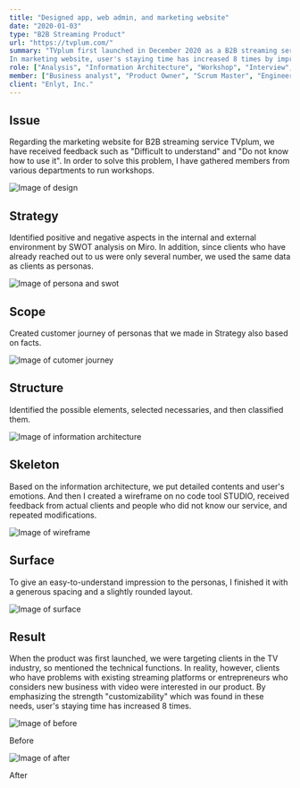 ```yaml
---
title: "Designed app, web admin, and marketing website"
date: "2020-01-03"
type: "B2B Streaming Product"
url: "https://tvplum.com/"
summary: "TVplum first launched in December 2020 as a B2B streaming service. It provides a web management screen and viewing application. I took over the UI design of CMS that can organize TV programs and videos, designed a customizable application UI from scratch, and marketing website.
In marketing website, user's staying time has increased 8 times by improving with design sprints."
role: ["Analysis", "Information Architecture", "Workshop", "Interview", "Branding", "Design System", "Web Design", "App Design"]
member: ["Business analyst", "Product Owner", "Scrum Master", "Engineer", "QC", "Transrator"]
client: "Enlyt, Inc."
---
```


## Issue

Regarding the marketing website for B2B streaming service TVplum, we have received feedback such as "Difficult to understand" and "Do not know how to use it". In order to solve this problem, I have gathered members from various departments to run workshops.

![Image of design](/tvplum/1.png)


## Strategy

Identified positive and negative aspects in the internal and external environment by SWOT analysis on Miro. In addition, since clients who have already reached out to us were only several number, we used the same data as clients as personas.

![Image of persona and swot](/tvplum/2.png)


## Scope

Created customer journey of personas that we made in Strategy also based on facts. 

![Image of cutomer journey](/tvplum/3.png)


## Structure

Identified the possible elements, selected necessaries, and then classified them.

![Image of information architecture](/tvplum/4.png)


## Skeleton

Based on the information architecture, we put detailed contents and user's emotions. And then I created a wireframe on no code tool STUDIO, received feedback from actual clients and people who did not know our service, and repeated modifications.

![Image of wireframe](/tvplum/5.png)


## Surface

To give an easy-to-understand impression to the personas, I finished it with a generous spacing and a slightly rounded layout.

![Image of surface](/tvplum/6.png)


## Result

When the product was first launched, we were targeting clients in the TV industry, so mentioned the technical functions. In reality, however, clients who have problems with existing streaming platforms or entrepreneurs who considers new business with video were interested in our product. By emphasizing the strength "customizability" which was found in these needs, user's staying time has increased 8 times.

![Image of before](/tvplum/7.png)

Before


![Image of after](/tvplum/8.png)

After

